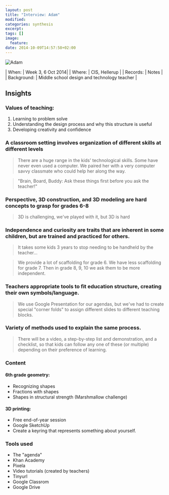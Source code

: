 ```yaml
---
layout: post
title: "Interview: Adam"
modified:
categories: synthesis
excerpt:
tags: []
image:
  feature:
date: 2014-10-09T14:57:58+02:00
---
```

![Adam]({{site.baseurl}}/images/adam-ill.jpg)

| When:     | Week 3, 6 Oct 2014|
| Where:    | CIS, Hellerup |
| Records:  | Notes |
| Background: | Middle school design and technology teacher | 

## Insights

### Values of teaching:
1. Learning to problem solve
2. Understanding the design process and why this structure is useful
3. Developing creativity and confidence 

### A classroom setting involves organization of different skills at different levels
> There are a huge range in the kids' technological skills. Some have never even used a computer. We paired her with a very computer savvy classmate who could help her along the way.

> "Brain, Board, Buddy: Ask these things first before you ask the teacher!"

### Perspective, 3D construction, and 3D modeling are hard concepts to grasp for grades 6-8
> 3D is challenging, we've played with it, but 3D is hard

### Independence and curiosity are traits that are inherent in some children, but are trained and practiced for others. 
> It takes some kids 3 years to stop needing to be handheld by the teacher...

> We provide a lot of scaffolding for grade 6. We have less scaffolding for grade 7. Then in grade 8, 9, 10 we ask them to be more independent. 

### Teachers appropriate tools to fit education structure, creating their own symbols/language.
> We use Google Presentation for our agendas, but we've had to create special "corner folds" to assign different slides to different teaching blocks. 

### Variety of methods used to explain the same process.
> There will be a video, a step-by-step list and demonstration, and a checklist, so that kids can follow any one of these (or multiple) depending on their preference of learning.

### Content 

#### 6th grade geometry:
- Recognizing shapes
- Fractions with shapes
- Shapes in structural strength (Marshmallow challenge)

#### 3D printing: 
- Free end-of-year session
- Google SketchUp
- Create a keyring that represents something about yourself. 

### Tools used 
- The "agenda"
- Khan Academy
- Pixela
- Video tutorials (created by teachers)
- Tinyurl
- Google Classrom
- Google Drive
